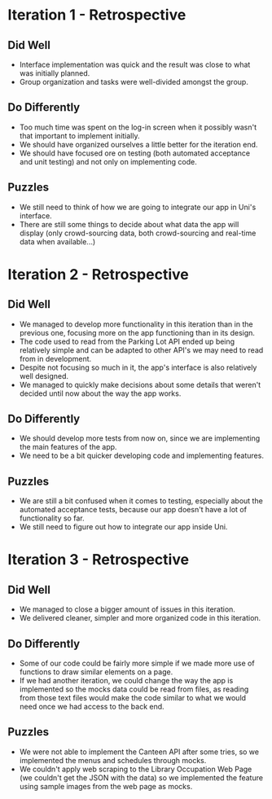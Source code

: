 # Iteration 1 - Retrospective

## Did Well

- Interface implementation was quick and the result was close to what was initially planned.
- Group organization and tasks were well-divided amongst the group.

## Do Differently

- Too much time was spent on the log-in screen when it possibly wasn't that important to implement initially.
- We should have organized ourselves a little better for the iteration end.
- We should have focused ore on testing (both automated acceptance and unit testing) and not only on implementing code.

## Puzzles

- We still need to think of how we are going to integrate our app in Uni's interface.
- There are still some things to decide about what data the app will display (only crowd-sourcing data, both crowd-sourcing and real-time data when available...)

# Iteration 2 - Retrospective

## Did Well

- We managed to develop more functionality in this iteration than in the previous one, focusing more on the app functioning than in its design.
- The code used to read from the Parking Lot API ended up being relatively simple and can be adapted to other API's we may need to read from in development.
- Despite not focusing so much in it, the app's interface is also relatively well designed.
- We managed to quickly make decisions about some details that weren't decided until now about the way the app works.

## Do Differently

- We should develop more tests from now on, since we are implementing the main features of the app.
- We need to be a bit quicker developing code and implementing features.

## Puzzles

- We are still a bit confused when it comes to testing, especially about the automated acceptance tests, because our app doesn't have a lot of functionality so far.
- We still need to figure out how to integrate our app inside Uni.

# Iteration 3 - Retrospective

## Did Well

- We managed to close a bigger amount of issues in this iteration.
- We delivered cleaner, simpler and more organized code in this iteration.

## Do Differently

- Some of our code could be fairly more simple if we made more use of functions to draw similar elements on a page.
- If we had another iteration, we could change the way the app is implemented so the mocks data could be read from files, as reading from those text files would make the code similar to what we would need once we had access to the back end.

## Puzzles

- We were not able to implement the Canteen API after some tries, so we implemented the menus and schedules through mocks.
- We couldn't apply web scraping to the Library Occupation Web Page (we couldn't get the JSON with the data) so we implemented the feature using sample images from the web page as mocks.
